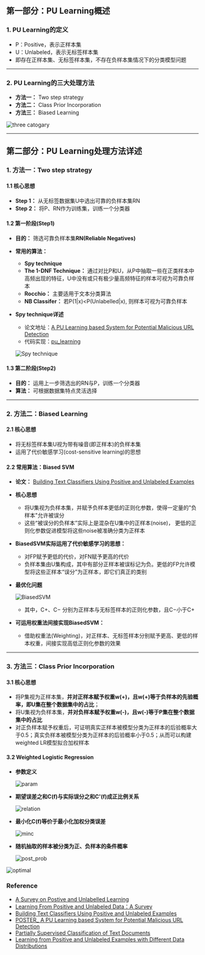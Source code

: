 ## 第一部分：PU Learning概述
### 1. PU Learning的定义
-  P：Positive，表示正样本集 
-  U：Unlabeled，表示无标签样本集
-  即存在正样本集、无标签样本集，不存在负样本集情况下的分类模型问题

---

### 2. PU Learning的三大处理方法
- **方法一：** Two step strategy
- **方法二：** Class Prior Incorporation
- **方法三：** Biased Learning

![three catogary](https://github.com/Albertsr/Anomaly-Detection/blob/master/SemiSupervised-PU%20Learning/Pics/three%20cate.jpg)

---

## 第二部分：PU Learning处理方法详述

### 1. 方法一：Two step strategy

#### 1.1 核心思想
- **Step 1：** 从无标签数据集U中选出可靠的负样本集RN
- **Step 2：** 将P、RN作为训练集，训练一个分类器

#### 1.2 第一阶段(Step1)

- **目的：** 筛选可靠负样本集**RN(Reliable Negatives)**

- **常用的算法：** 
  - **Spy technique**
  - **The 1-DNF Technique：** 通过对比P和U，从P中抽取一些在正类样本中高频出现的特征，U中没有或只有极少量高频特征的样本可视为可靠负样本
  - **Rocchio：** 主要适用于文本分类算法
  - **NB Classifer：** 若P(1|x)<P(Unlabelled|x), 则样本可视为可靠负样本

- **Spy technique详述**
   - 论文地址：[A PU Learning based System for Potential Malicious URL Detection](https://github.com/Albertsr/Anomaly-Detection/blob/master/SemiSupervised-PU%20Learning/Papers/POSTER_%20A%20PU%20Learning%20based%20System%20for%20Potential%20Malicious%20URL%20Detection.pdf)
   - 代码实现：[pu_learning](https://github.com/Albertsr/Anomaly-Detection/blob/master/SemiSupervised-PU%20Learning/pu_learning.py)
   
   ![Spy technique](https://github.com/Albertsr/Anomaly-Detection/blob/master/SemiSupervised-PU%20Learning/Pics/Spy%20technique.jpg)
   
  
#### 1.3 第二阶段(Step2)
- **目的：** 运用上一步筛选出的RN与P，训练一个分类器
- **算法：** 可根据数据集特点灵活选择

---

### 2. 方法二：Biased Learning
#### 2.1 核心思想
- 将无标签样本集U视为带有噪音(即正样本)的负样本集 
- 运用了代价敏感学习(cost-sensitive learning)的思想

#### 2.2 常用算法：Biased SVM
- **论文：** [Building Text Classifiers Using Positive and Unlabeled Examples](https://github.com/Albertsr/Anomaly-Detection/blob/master/SemiSupervised-PU%20Learning/Papers/Building%20Text%20Classifiers%20Using%20Positive%20and%20Unlabeled%20Examples.pdf)

- **核心思想**
  - 将U集视为负样本集，并赋予负样本更低的正则化参数，使得一定量的"负样本"允许被误分
  - 这些“被误分的负样本”实际上是混杂在U集中的正样本(noise)， 更低的正则化参数促进模型将这些noise被准确分类为正样本

- **BiasedSVM实际运用了代价敏感学习的思想：**   
  - 对FP赋予更低的代价，对FN赋予更高的代价
  - 负样本集由U集构成，其中有部分正样本被误标记为负。更低的FP允许模型将这些正样本“误分”为正样本，即它们真正的类别


- **最优化问题**

    ![BiasedSVM](https://github.com/Albertsr/Anomaly-Detection/blob/master/SemiSupervised-PU%20Learning/Pics/BiasedSVM.jpg)  
    - 其中，C+、C− 分别为正样本与无标签样本的正则化参数，且C−小于C+
    
- **可运用权重法间接实现BiasedSVM：**      
  - 借助权重法(Weighting)，对正样本、无标签样本分别赋予更高、更低的样本权重，间接实现高低正则化参数的效果
  
---

### 3. 方法三：Class Prior Incorporation
#### 3.1 核心思想
- 将P集视为正样本集，**并对正样本赋予权重w(+)，且w(+)等于负样本的先验概率，即U集在整个数据集中的占比**；
- 将U集视为负样本集，**并对负样本赋予权重w(-)，且w(-)等于P集在整个数据集中的占比**
- 对正负样本赋予权重后，可证明真实正样本被模型分类为正样本的后验概率大于0.5；真实负样本被模型分类为正样本的后验概率小于0.5；从而可以构建weighted LR模型拟合加权样本

#### 3.2 Weighted Logistic Regression
- **参数定义**
  
  ![param](https://github.com/Albertsr/Anomaly-Detection/blob/master/SemiSupervised-PU%20Learning/Pics/param.jpg)

- **期望误差之和C(f)与实际误分之和C'(f)成正比例关系**

  ![relation](https://github.com/Albertsr/Anomaly-Detection/blob/master/SemiSupervised-PU%20Learning/Pics/relation.jpg)

- **最小化C(f)等价于最小化加权分类误差**

   ![minc](https://github.com/Albertsr/Anomaly-Detection/blob/master/SemiSupervised-PU%20Learning/Pics/minC.jpg)

- **随机抽取的样本被分类为正、负样本的条件概率**
   
   ![post_prob](https://github.com/Albertsr/Anomaly-Detection/blob/master/SemiSupervised-PU%20Learning/Pics/post_prob.jpg)


 ![optimal](https://github.com/Albertsr/Anomaly-Detection/blob/master/SemiSupervised-PU%20Learning/Pics/optimal.jpg)

### Reference
- [A Survey on Postive and Unlabelled Learning](https://github.com/Albertsr/Anomaly-Detection/blob/master/SemiSupervised-PU%20Learning/Papers/A%20Survey%20on%20Postive%20and%20Unlabelled%20Learning.pdf)
- [Learning From Positive and Unlabeled Data：A Survey](https://github.com/Albertsr/Anomaly-Detection/blob/master/SemiSupervised-PU%20Learning/Papers/Learning%20From%20Positive%20and%20Unlabeled%20Data%EF%BC%9AA%20Survey.pdf)
- [Building Text Classifiers Using Positive and Unlabeled Examples](https://github.com/Albertsr/Anomaly-Detection/blob/master/SemiSupervised-PU%20Learning/Papers/Building%20Text%20Classifiers%20Using%20Positive%20and%20Unlabeled%20Examples.pdf)
- [POSTER_ A PU Learning based System for Potential Malicious URL Detection](https://github.com/Albertsr/Anomaly-Detection/blob/master/SemiSupervised-PU%20Learning/Papers/POSTER_%20A%20PU%20Learning%20based%20System%20for%20Potential%20Malicious%20URL%20Detection.pdf)
- [Partially Supervised Classification of Text Documents](https://github.com/Albertsr/Anomaly-Detection/blob/master/SemiSupervised-PU%20Learning/Papers/Partially%20Supervised%20Classification%20of%20Text%20Documents.pdf)
- [Learning from Positive and Unlabeled Examples with Different Data Distributions](https://github.com/Albertsr/Anomaly-Detection/blob/master/SemiSupervised-PU%20Learning/Papers/Learning%20from%20Positive%20and%20Unlabeled%20Examples%20with%20Different%20Data%20Distributions_2005_A_EM.pdf)
